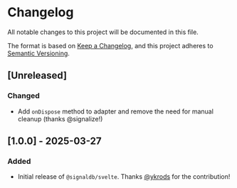 # Changelog

All notable changes to this project will be documented in this file.

The format is based on [Keep a Changelog](https://keepachangelog.com/en/1.1.0/),
and this project adheres to [Semantic Versioning](https://semver.org/spec/v2.0.0.html).

## [Unreleased]

### Changed

* Add `onDispose` method to adapter and remove the need for manual cleanup (thanks @signalize!)

## [1.0.0] - 2025-03-27

### Added

* Initial release of `@signaldb/svelte`. Thanks [@ykrods](https://github.com/ykrods) for the contribution!

